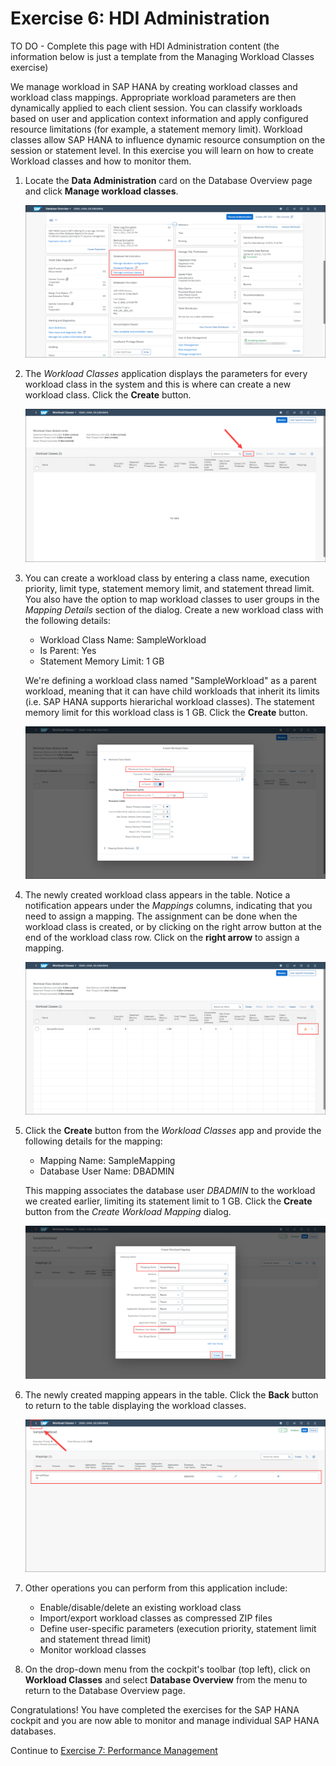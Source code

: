 # Exercise 6: HDI Administration

TO DO - Complete this page with HDI Administration content (the information below is just a template from the Managing Workload Classes exercise)

We manage workload in SAP HANA by creating workload classes and workload class mappings. Appropriate workload parameters are then dynamically applied to each client session. You can classify workloads based on user and application context information and apply configured resource limitations (for example, a statement memory limit). Workload classes allow SAP HANA to influence dynamic resource consumption on the session or statement level. In this exercise you will learn on how to create Workload classes and how to monitor them.

1. Locate the **Data Administration** card on the Database Overview page and click **Manage workload classes**.

    ![Manage Workload Classes](./images/10-01_ManageWorkloadClasses.png)

2. The *Workload Classes* application displays the parameters for every workload class in the system and this is where can create a new workload class. Click the **Create** button.

    ![Workload Classes](./images/10-02_WorkloadClasses.png)

3. You can create a workload class by entering a class name, execution priority, limit type, statement memory limit, and statement thread limit. You also have the option to map workload classes to user groups in the *Mapping Details* section of the dialog. Create a new workload class with the following details:

    - Workload Class Name: SampleWorkload
    - Is Parent: Yes
    - Statement Memory Limit: 1 GB

    We're defining a workload class named "SampleWorkload" as a parent workload, meaning that it can have child workloads that inherit its limits (i.e. SAP HANA supports hierarichal workload classes). The statement memory limit for this workload class is 1 GB. Click the **Create** button.

    ![Create Workload Class](./images/10-03_CreateWorkloadClass.png)

4. The newly created workload class appears in the table. Notice a notification appears under the *Mappings* columns, indicating that you need to assign a mapping. The assignment can be done when the workload class is created, or by clicking on the right arrow button at the end of the workload class row. Click on the **right arrow** to assign a mapping.

    ![Workload Class with No Mapping](./images/10-04_WorkloadClassNoMapping.png)

5. Click the **Create** button from the *Workload Classes* app and provide the following details for the mapping:

    - Mapping Name: SampleMapping
    - Database User Name: DBADMIN

    This mapping associates the database user *DBADMIN* to the workload we created earlier, limiting its statement limit to 1 GB. Click the **Create** button from the *Create Workload Mapping* dialog.

    ![Create Workload Mapping](./images/10-05_CreateWorkloadMapping.png)

6. The newly created mapping appears in the table. Click the **Back** button to return to the table displaying the workload classes.

    ![Sample Workload Class Mapping](./images/10-06_SampleMapping.png)

7. Other operations you can perform from this application include:

    - Enable/disable/delete an existing workload class
    - Import/export workload classes as compressed ZIP files
    - Define user-specific parameters (execution priority, statement limit and statement thread limit)
    - Monitor workload classes

8. On the drop-down menu from the cockpit's toolbar (top left), click on **Workload Classes** and select **Database Overview** from the menu to return to the Database Overview page.

Congratulations! You have completed the exercises for the SAP HANA cockpit and you are now able to monitor and manage individual SAP HANA databases.

Continue to [Exercise 7: Performance Management](../ex7/README.md)
